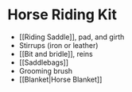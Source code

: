 # Horse Riding Kit

- [[Riding Saddle]], pad, and girth
- Stirrups (iron or leather)
- [[Bit and bridle]], reins
- [[Saddlebags]]
- Grooming brush
- [[Blanket|Horse Blanket]]
